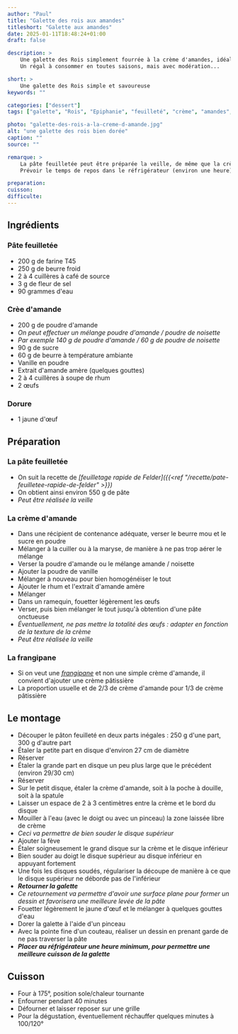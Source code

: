 ```yaml
---
author: "Paul"
title: "Galette des rois aux amandes"
titleshort: "Galette aux amandes"
date: 2025-01-11T18:48:24+01:00
draft: false

description: >
    Une galette des Rois simplement fourrée à la crème d'amandes, idéale pour fêter l'Épiphanie<br>
    Un régal à consommer en toutes saisons, mais avec modération...

short: >
    Une galette des Rois simple et savoureuse
keywords: ""

categories: ["dessert"]
tags: ["galette", "Rois", "Epiphanie", "feuilleté", "crème", "amandes", "noissettes", "frangipane", "fève"]

photo: "galette-des-rois-a-la-creme-d-amande.jpg"
alt: "une galette des rois bien dorée"
caption: ""
source: ""

remarque: >
    La pâte feuilletée peut être préparée la veille, de même que la crème d'amande<br>
    Prévoir le temps de repos dans le réfrigérateur (environ une heure)

preparation: 
cuisson: 
difficulte:
---
```



## Ingrédients
### Pâte feuilletée
- 200 g de farine T45
- 250 g de beurre froid
- 2 à 4 cuillères à café de source
- 3 g de fleur de sel
- 90 grammes d'eau
### Crèe d'amande
- 200 g de poudre d'amande
- *On peut effectuer un mélange poudre d'amande / poudre de noisette*
- *Par exemple 140 g de poudre d'amande / 60 g de poudre de noisette*
- 90 g de sucre
- 60 g de beurre à température ambiante
- Vanille en poudre
- Extrait d'amande amère (quelques gouttes)
- 2 à 4 cuillères à soupe de rhum
- 2 &oelig;ufs
### Dorure
- 1 jaune d'&oelig;uf
## Préparation
### La pâte feuilletée
- On suit la recette de *[feuilletage rapide de Felder]({{<ref "/recette/pate-feuilletee-rapide-de-felder" >}})*
- On obtient ainsi environ 550 g de pâte
- *Peut être réalisée la veille*
### La crème d'amande
- Dans une récipient de contenance adéquate, verser le beurre mou et le sucre en poudre
- Mélanger à la cuiller ou à la maryse, de manière à ne pas trop aérer le mélange
- Verser la poudre d'amande ou le mélange amande / noisette
- Ajouter la poudre de vanille
- Mélanger à nouveau pour bien homogénéiser le tout
- Ajouter le rhum et l'extrait d'amande amère
- Mélanger
- Dans un ramequin, fouetter légèrement les &oelig;ufs
- Verser, puis bien mélanger le tout jusqu'à obtention d'une pâte onctueuse
- *Éventuellement, ne pas mettre la totalité des &oelig;ufs : adapter en fonction de la texture de la crème*
- *Peut être réalisée la veille*
### La frangipane
- Si on veut une *[frangipane](https://fr.wikipedia.org/wiki/Frangipane)* et non une simple crème d'amande, il convient d'ajouter une crème pâtissière
- La proportion usuelle et de 2/3 de crème d'amande pour 1/3 de crème pâtissière
## Le montage
- Découper le pâton feuilleté en deux parts inégales : 250 g d'une part, 300 g d'autre part
- Étaler la petite part en disque d'environ 27 cm de diamètre
- Réserver
- Étaler la grande part en disque un peu plus large que le précédent (environ 29/30 cm)
- Réserver
- Sur le petit disque, étaler la crème d'amande, soit à la poche à douille, soit à la spatule
- Laisser un espace de 2 à 3 centimètres entre la crème et le bord du disque
- Mouiller à l'eau (avec le doigt ou avec un pinceau) la zone laissée libre de crème
- *Ceci va permettre de bien souder le disque supérieur*
- Ajouter la fève
- Étaler soigneusement le grand disque sur la crème et le disque inférieur
- Bien souder au doigt le disque supérieur au disque inférieur en appuyant fortement
- Une fois les disques soudés, régulariser la découpe de manière à ce que le disque supérieur ne déborde pas de l'inférieur
- ***Retourner la galette***
- *Ce retournement va permettre d'avoir une surface plane pour former un dessin et favorisera une meilleure levée de la pâte*
- Fouetter légèrement le jaune d'&oelig;uf et le mélanger à quelques gouttes d'eau
- Dorer la galette à l'aide d'un pinceau
- Avec la pointe fine d'un couteau, réaliser un dessin en prenant garde de ne pas traverser la pâte
- ***Placer au réfrigérateur une heure minimum, pour permettre une meilleure cuisson de la galette***
## Cuisson
- Four à 175°, position sole/chaleur tournante
- Enfourner pendant 40 minutes
- Défourner et laisser reposer sur une grille
- Pour la dégustation, éventuellement réchauffer quelques minutes à 100/120°

